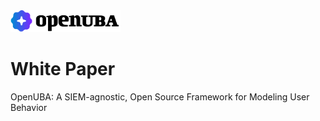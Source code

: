 <img src="logo.png" width="35%" style="float-left" />

# White Paper
OpenUBA: A SIEM-agnostic, Open Source Framework for Modeling User Behavior
